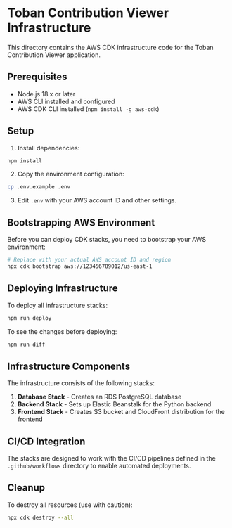 # Toban Contribution Viewer Infrastructure

This directory contains the AWS CDK infrastructure code for the Toban Contribution Viewer application.

## Prerequisites

- Node.js 18.x or later
- AWS CLI installed and configured
- AWS CDK CLI installed (`npm install -g aws-cdk`)

## Setup

1. Install dependencies:

```bash
npm install
```

2. Copy the environment configuration:

```bash
cp .env.example .env
```

3. Edit `.env` with your AWS account ID and other settings.

## Bootstrapping AWS Environment

Before you can deploy CDK stacks, you need to bootstrap your AWS environment:

```bash
# Replace with your actual AWS account ID and region
npx cdk bootstrap aws://123456789012/us-east-1
```

## Deploying Infrastructure

To deploy all infrastructure stacks:

```bash
npm run deploy
```

To see the changes before deploying:

```bash
npm run diff
```

## Infrastructure Components

The infrastructure consists of the following stacks:

1. **Database Stack** - Creates an RDS PostgreSQL database
2. **Backend Stack** - Sets up Elastic Beanstalk for the Python backend
3. **Frontend Stack** - Creates S3 bucket and CloudFront distribution for the frontend

## CI/CD Integration

The stacks are designed to work with the CI/CD pipelines defined in the `.github/workflows` directory to enable automated deployments.

## Cleanup

To destroy all resources (use with caution):

```bash
npx cdk destroy --all
```